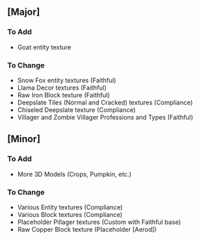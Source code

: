 ## [Major]
### To Add
- Goat entity texture

### To Change
- Snow Fox entity textures (Faithful)
- Llama Decor textures (Faithful)
- Raw Iron Block texture (Faithful)
- Deepslate Tiles (Normal and Cracked) textures (Compliance)
- Chiseled Deepslate texture (Compliance)
- Villager and Zombie Villager Professions and Types (Faithful)

## [Minor]
### To Add
- More 3D Models (Crops, Pumpkin, etc.)

### To Change
- Various Entity textures (Compliance)
- Various Block textures (Compliance)
- Placeholder Pillager textures (Custom with Faithful base)
- Raw Copper Block texture (Placeholder [Aerod])
